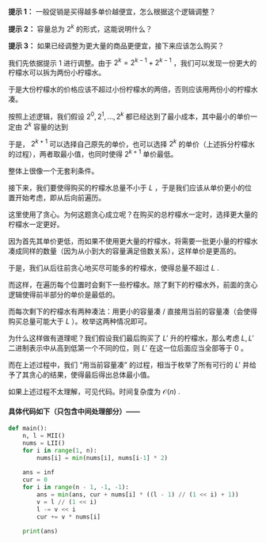 **提示 1：** 一般促销是买得越多单价越便宜，怎么根据这个逻辑调整？

**提示 2：** 容量总为 $2^k$ 的形式，这能说明什么？

**提示 3：** 如果已经调整为更大量的商品更便宜，接下来应该怎么购买？

我们先依据提示 1 进行调整。由于 $2^k=2^{k-1}+2^{k-1}$ ，我们可以发现一份更大的柠檬水可以拆为两份小柠檬水。

于是大份柠檬水的价格应该不超过小份柠檬水的两倍，否则应该用两份小的柠檬水凑。

按照上述逻辑，我们假设 $2^0,2^1,...,2^k$ 都已经达到了最小成本，其中最小的单价一定由 $2^k$ 容量的达到

于是， $2^{k+1}$ 可以选择自己原先的单价，也可以选择 $2^k$ 的单价（上述拆分柠檬水的过程），两者取最小值，也同时使得 $2^{k+1}$ 单价最低。

整体上很像一个无套利条件。

接下来，我们要使得购买的柠檬水总量不小于 $L$ ，于是我们应该从单价更小的位置开始考虑，即从后向前遍历。

这里使用了贪心。为何这题贪心成立呢？在购买的总柠檬水一定时，选择更大量的柠檬水一定更好。

因为首先其单价更低，而如果不使用更大量的柠檬水，将需要一批更小量的柠檬水凑成同样的数量（因为从小到大的容量满足倍数关系），这样单价是更高的。

于是，我们从后往前贪心地买尽可能多的柠檬水，使得总量不超过 $L$ . 

而这样，在遍历每个位置时会剩下一些柠檬水。除了剩下的柠檬水外，前面的贪心逻辑使得前半部分的单价是最低的。

而每次剩下的柠檬水有两种凑法：用更小的容量凑 / 直接用当前的容量凑（会使得购买总量可能大于 $L$ ）。枚举这两种情况即可。

为什么这样做有道理呢？我们假设我们最后购买了 $L'$ 升的柠檬水，那么考虑 $L,L'$ 二进制表示中从高到低第一个不同的位，则 $L'$ 在这一位后面应当全部等于 $0$ 。

而在上述过程中，我们 “用当前容量凑” 的过程，相当于枚举了所有可行的 $L'$ 并给予了其贪心的结果，使得最后得出总体最小值。

如果上述过程不太理解，可见代码。时间复杂度为 $\mathcal{O}(n)$ .

#### 具体代码如下（只包含中间处理部分）——

```Python []
def main():
    n, l = MII()
    nums = LII()
    for i in range(1, n):
        nums[i] = min(nums[i], nums[i-1] * 2)
    
    ans = inf
    cur = 0
    for i in range(n - 1, -1, -1):
        ans = min(ans, cur + nums[i] * ((l - 1) // (1 << i) + 1))
        v = l // (1 << i)
        l -= v << i
        cur += v * nums[i]
    
    print(ans)
```